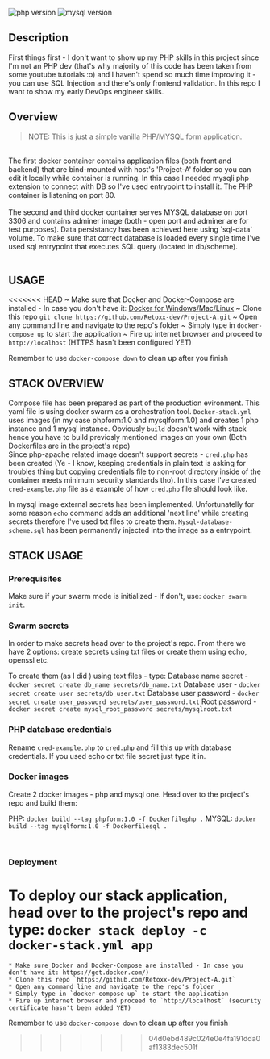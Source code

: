 


![php version](https://img.shields.io/badge/PHP-7.4-yellow)     ![mysql version](https://img.shields.io/badge/MYSQL-8.0-yellow)

##  Description
First things first - I don't want to show up my PHP skills in this project since I'm not an PHP dev (that's why majority of this code has been taken from some youtube tutorials :o) and I haven't spend so much time improving it - you can use SQL Injection and there's only frontend validation. In this repo I want to show my early DevOps engineer skills.

## Overview
> NOTE: This is just a simple vanilla PHP/MYSQL form application.

<br/>
The first docker container contains application files (both front and backend) that are bind-mounted with host's 'Project-A' folder so you can edit it locally while container is running. In this case I needed mysqli php extension to connect with DB so I've used entrypoint to install it. The PHP container is listening on port 80. <br/> 

<br/>
The second and third docker container serves MYSQL database on port 3306 and contains adminer image (both - open port and adminer are for test purposes). Data persistancy has been achieved here using `sql-data` volume. To make sure that correct database is loaded every single time I've used sql entrypoint that executes SQL query (located in db/scheme).
<br/>



<br/>

## USAGE
<<<<<<< HEAD
~ Make sure that Docker and Docker-Compose are installed - In case you don't have it: [Docker for Windows/Mac/Linux](https://get.docker.com/)
~ Clone this repo `git clone https://github.com/Retoxx-dev/Project-A.git`
~ Open any command line and navigate to the repo's folder
~ Simply type in `docker-compose up` to start the application
~ Fire up internet browser and proceed to `http://localhost` (HTTPS hasn't been configured YET)
    
Remember to use `docker-compose down` to clean up after you finish

## STACK OVERVIEW

Compose file has been prepared as part of the production evironment. This yaml file is using docker swarm as a orchestration tool.
`Docker-stack.yml` uses images (in my case phpform:1.0 and mysqlform:1.0) and creates 1 php instance and 1 mysql instance. Obviously `build` doesn't work with stack hence you have to build previosly mentioned images on your own (Both Dockerfiles are in the project's repo)
<br/>
Since php-apache related image doesn't support secrets - `cred.php` has been created (Ye - I know, keeping credentials in plain text is asking for troubles thing but copying credentials file to non-root directory inside of the container meets minimum security standards tho). In this case I've created `cred-example.php` file as a example of how `cred.php` file should look like.

In mysql image external secrets has been implemented. Unfortunatelly for some reason `echo` command adds an additional 'next line' while creating secrets therefore I've used txt files to create them. `Mysql-database-scheme.sql` has been permanently injected into the image as a entrypoint. 


## STACK USAGE

### Prerequisites

Make sure if your swarm mode is initialized - If don't, use: `docker swarm init`.

### Swarm secrets

In order to make secrets head over to the project's repo. From there we have 2 options: create secrets using txt files or create them using echo, openssl etc.

To create them (as I did ) using text files - type:
Database name secret - `docker secret create db_name secrets/db_name.txt`
Database user - `docker secret create user secrets/db_user.txt`
Database user password - `docker secret create user_password secrets/user_password.txt`
Root password - `docker secret create mysql_root_password secrets/mysqlroot.txt`
<br/>

### PHP database credentials

Rename `cred-example.php` to `cred.php` and fill this up with database credentials. If you used echo or txt file secret just type it in.


### Docker images
Create 2 docker images - php and mysql one. Head over to the project's repo and build them:
<br/>

PHP: `docker build --tag phpform:1.0 -f Dockerfilephp .`
MYSQL: `docker build --tag mysqlform:1.0 -f Dockerfilesql .`

<br/>

### Deployment
To deploy our stack application, head over to the project's repo and type: `docker stack deploy -c docker-stack.yml app`
=======
    * Make sure Docker and Docker-Compose are installed - In case you don't have it: https://get.docker.com/)
    * Clone this repo `https://github.com/Retoxx-dev/Project-A.git`
    * Open any command line and navigate to the repo's folder
    * Simply type in `docker-compose up` to start the application
    * Fire up internet browser and proceed to `http://localhost` (security certificate hasn't been added YET)
    
Remember to use `docker-compose down` to clean up after you finish
>>>>>>> 04d0ebd489c024e0e4fa191dda0af1383dec501f
